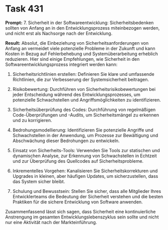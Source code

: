 # Task 431

**Prompt:** 7. Sicherheit in der Softwareentwicklung: Sicherheitsbedenken sollten von Anfang an in den Entwicklungsprozess miteinbezogen werden, und nicht erst als Nachsorge nach der Entwicklung.

**Result:**
Absolut, die Einbeziehung von Sicherheitsanforderungen von Anfang an vermeidet viele potenzielle Probleme in der Zukunft und kann Kosten in Bezug auf Fehlerbehebung und Systemüberarbeitung erheblich reduzieren. Hier sind einige Empfehlungen, wie Sicherheit in den Softwareentwicklungsprozess integriert werden kann:

1. Sicherheitsrichtlinien erstellen: Definieren Sie klare und umfassende Richtlinien, die zur Verbesserung der Systemsicherheit beitragen.

2. Risikobewertung: Durchführen von Sicherheitsrisikobewertungen bei jeder Entscheidung während des Entwicklungsprozesses, um potenzielle Schwachstellen und Angriffsmöglichkeiten zu identifizieren.

3. Sicherheitsüberprüfung des Codes: Durchführung von regelmäßigen Code-Überprüfungen und -Audits, um Sicherheitsmängel zu erkennen und zu korrigieren.

4. Bedrohungsmodellierung: Identifizieren Sie potenzielle Angriffe und Schwachstellen in der Anwendung, um Prozesse zur Bewältigung und Abschwächung dieser Bedrohungen zu entwickeln.

5. Einsatz von Sicherheits-Tools: Verwenden Sie Tools zur statischen und dynamischen Analyse, zur Erkennung von Schwachstellen in Echtzeit und zur Überprüfung des Quellcodes auf Sicherheitsprobleme.

6. Inkrementelles Vorgehen: Kanalisieren Sie Sicherheitskorrekturen und Upgrades in kleinen, aber häufigen Updates, um sicherzustellen, dass das System sicher bleibt.

7. Schulung und Bewusstsein: Stellen Sie sicher, dass alle Mitglieder Ihres Entwicklerteams die Bedeutung der Sicherheit verstehen und die besten Praktiken für die sichere Entwicklung von Software anwenden.

Zusammenfassend lässt sich sagen, dass Sicherheit eine kontinuierliche Anstrengung im gesamten Entwicklungslebenszyklus sein sollte und nicht nur eine Aktivität nach der Markteinführung.
